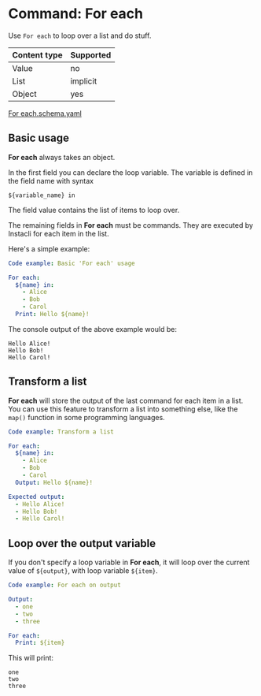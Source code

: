 # Command: For each

Use `For each` to loop over a list and do stuff.

| Content type | Supported |
|--------------|-----------|
| Value        | no        |
| List         | implicit  |
| Object       | yes       |

[For each.schema.yaml](schema/For%20each.schema.yaml)

## Basic usage

**For each** always takes an object.

In the first field you can declare the loop variable. The variable is defined in the field name with syntax

    ${variable_name} in

The field value contains the list of items to loop over.

The remaining fields in **For each** must be commands. They are executed by Instacli for each item in the list.

Here's a simple example:

```yaml specscript
Code example: Basic 'For each' usage

For each:
  ${name} in:
    - Alice
    - Bob
    - Carol
  Print: Hello ${name}!
```

The console output of the above example would be:

    Hello Alice!
    Hello Bob!
    Hello Carol!

## Transform a list

**For each** will store the output of the last command for each item in a list. You can use this feature to transform a
list into something else, like the `map()` function in some programming languages.

```yaml specscript
Code example: Transform a list

For each:
  ${name} in:
    - Alice
    - Bob
    - Carol
  Output: Hello ${name}!

Expected output:
  - Hello Alice!
  - Hello Bob!
  - Hello Carol!
```

## Loop over the output variable

If you don't specify a loop variable in **For each**, it will loop over the current value of `${output}`, with loop
variable `${item}`.

```yaml specscript
Code example: For each on output

Output:
  - one
  - two
  - three

For each:
  Print: ${item}
```

This will print:

    one
    two
    three
